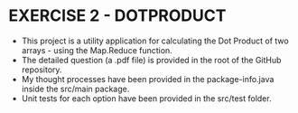 
# EXERCISE 2 - DOTPRODUCT
- This project is a utility application for calculating the Dot Product of two arrays - using the Map.Reduce function.
- The detailed question (a .pdf file) is provided in the root of the GitHub repository.
- My thought processes have been provided in the package-info.java inside the src/main package.
- Unit tests for each option have been provided in the src/test folder.
